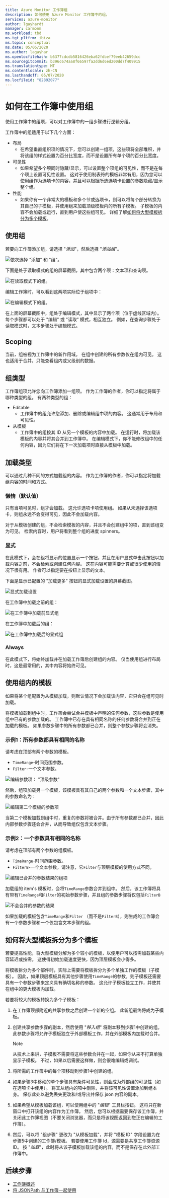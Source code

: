 ```yaml
---
title: Azure Monitor 工作簿组
description: 如何使用 Azure Monitor 工作簿中的组。
services: azure-monitor
author: lgayhardt
manager: carmonm
ms.workload: tbd
ms.tgt_pltfrm: ibiza
ms.topic: conceptual
ms.date: 05/06/2020
ms.author: lagayhar
ms.openlocfilehash: b6377cdcdb5816426eba62fdbef79eeb42659dcc
ms.sourcegitcommit: b396c674aa8f66597fa2dd6d6ed200dd7f409915
ms.translationtype: MT
ms.contentlocale: zh-CN
ms.lasthandoff: 05/07/2020
ms.locfileid: "82892077"
---
```

# <a name="how-to-use-groups-in-workbooks"></a>如何在工作簿中使用组

使用工作簿中的组项，可以对工作簿中的一组步骤进行逻辑分组。

工作簿中的组适用于以下几个方面：

- 布局
  - 在希望垂直组织项的情况下，您可以创建一组项，这些项将全部堆积，并将该组的样式设置为百分比宽度，而不是设置所有单个项的百分比宽度。
- 可见性
  - 如果希望多个项同时隐藏/显示，可以设置整个项组的可见性，而不是在每个项上设置可见性设置。 这对于使用制表符的模板非常有用，因为您可以使用组作为选项卡的内容，并且可以根据所选选项卡设置的参数隐藏/显示整个组。
- 性能
  - 如果你有一个非常大的模板和多个节或选项卡，则可以将每个部分转换为其自己的子模板，并使用组来加载顶级模板内的所有子模板。 子模板的内容不会加载或运行，直到用户使这些组可见。 详细了解[如何将大型模板拆分为多个模板](#how-to-split-a-large-template-into-many-templates)。

## <a name="using-groups"></a>使用组

若要向工作簿添加组，请选择 "*添加*"，然后选择 "*添加组*"。

![依次选择 "添加" 和 "组"。](./media/workbooks-groups/add-group.png)

下面是处于读取模式的组的屏幕截图，其中包含两个项：文本项和查询项。  

![在读取模式下的组。](./media/workbooks-groups/groups-view.png)

编辑工作簿时，可以看到这两项实际位于组项中：

![在编辑模式下的组。 ](./media/workbooks-groups/groups-edit.png)

在上面的屏幕截图中，组处于编辑模式，其中显示了两个项（位于虚线区域内）。 每个步骤都可以处于 "编辑" 或 "读取" 模式，相互独立。 例如，在查询步骤处于读取模式时，文本步骤处于编辑模式。

## <a name="scoping"></a>Scoping

当前，组被视为工作簿中的新作用域。 在组中创建的所有参数仅在组内可见。 这也适用于合并，只能查看组内或父级别的数据。

## <a name="group-types"></a>组类型

工作簿组项允许您向工作簿添加一组项。 作为工作簿的作者，你可以指定将属于哪种类型的组。 有两种类型的组：

- Editable
  - 工作簿中的组允许您添加、删除或编辑组中项的内容。 这通常用于布局和可见性。
- 从模板
  - 工作簿中的组按其 ID 从另一个模板的内容中加载。 在运行时，将加载该模板的内容并将其合并到工作簿中。 在编辑模式下，你不能修改组中的任何内容，因为它们将在下一次加载项时直接从模板中加载。  

## <a name="load-types"></a>加载类型

可以通过几种不同的方式加载组的内容。 作为工作簿的作者，你可以指定将加载组内容的时间和方式。

### <a name="lazy-the-default"></a>懒惰（默认值）

只有当项可见时，组才会加载。 这允许选项卡项使用组。 如果从未选择该选项卡，则组永远不会变得可见，因此不会加载内容。

对于从模板创建的组，不会检索模板的内容，并且不会创建组中的项，直到该组变为可见。 检索内容时，用户将看到整个组的进度 spinners。

### <a name="explicit"></a>显式

在此模式下，会在组将显示的位置显示一个按钮，并且在用户显式单击此按钮以加载内容之前，不会检索或创建任何内容。 这在内容可能需要计算或很少使用的情况下很有用。 作者可以指定要在按钮上显示的文本。

下面是显示已配置的 "加载更多" 按钮的显式加载设置的屏幕截图。

![显式加载设置](./media/workbooks-groups/groups-explicitly-loaded.png)

在工作簿中加载之前的组：

![在工作簿中加载前显式组](./media/workbooks-groups/groups-explicitly-loaded-before.png)

在工作簿中加载后的组：

![在工作簿中加载后的显式组](./media/workbooks-groups/groups-explicitly-loaded-after.png)

### <a name="always"></a>Always

在此模式下，将始终加载并在加载工作簿后创建组的内容。 仅当使用组进行布局时，这是最常用的，其中内容将始终可见。

## <a name="using-templates-inside-a-group"></a>使用组内的模板

如果将某个组配置为从模板加载，则默认情况下会加载该内容，它只会在组可见时加载。

将模板加载到组中时，工作簿会尝试合并模板中声明的任何参数，这些参数是使用组中已有的参数加载的。 工作簿中已存在具有相同名称的任何参数将合并到正在加载的模板。 如果参数步骤中的所有参数都已合并，则整个参数步骤将会消失。

### <a name="example-1-all-parameters-have-identical-names"></a>示例1：所有参数都具有相同的名称

请考虑在顶部有两个参数的模板。

- `TimeRange`-时间范围参数。
- `Filter`-一个文本参数。

![编辑参数项： "顶级参数"](./media/workbooks-groups/groups-top-level-params.png)

然后，组项加载另一个模板，该模板具有其自己的两个参数和一个文本步骤，其中的参数命名为：

![编辑第二个模板的参数项](./media/workbooks-groups/groups-merged-away.png)

当第二个模板加载到组中时，重复的参数将被合并。由于所有参数都已合并，因此内部参数步骤还会合并，从而导致组仅包含文本步骤。

### <a name="example-2-one-parameter-has-an-identical-name"></a>示例2：一个参数具有相同的名称

请考虑在顶部有两个参数的组模板。

- `TimeRange`-时间范围参数。
- `FilterB`-一个文本参数，请注意，它`Filter`与顶层模板的使用方式不同。

![编辑已合并的参数结果的组项](./media/workbooks-groups/groups-wont-merge-away.png)

加载组的 item's 模板时，会将`TimeRange`参数合并到组中。 然后，该工作簿将具有带有`TimeRange`和`Filter`的初始参数步骤，并且组的参数步骤将仅包括`FilterB`

![不会合并的参数的结果](./media/workbooks-groups/groups-wont-merge-away-result.png)

如果加载的模板包含`TimeRange`和`Filter` （而不是`FilterB`），则生成的工作簿会有一个参数步骤和一个仅包含文本步骤的组。

## <a name="how-to-split-a-large-template-into-many-templates"></a>如何将大型模板拆分为多个模板

若要提高性能，将大型模板分解为多个较小的模板，以便用户可以按需加载某些内容延迟或按需。 这使得初始加载速度更快，因为顶层模板会小得多。

将模板拆分为多个部件时，实际上需要将模板拆分为多个单独工作的模板（子模板）。 因此，如果顶层模板具有其他步骤使用`TimeRange`的参数，则子模板还需要具有一个参数步骤来定义具有确切名称的参数。 这允许子模板独立工作，并使其在组中的更大模板内加载。

若要将较大的模板转换为多个子模板：

1.  在工作簿顶部附近的共享参数之后创建一个新的空组。 此新组最终将成为子模板。
2. 创建共享参数步骤的副本，然后使用 "*移入组*" 将副本移到步骤1中创建的组。 此参数步骤将允许子模板独立于外部模板工作，并在外部模板内加载时合并。
    > [!NOTE]
    > 从技术上来讲，子模板不需要将这些参数合并在一起，如果你从来不打算单独显示子模板。 不过，如果以后需要这样做，则会很难编辑或调试。

3. 将所需的工作簿中的每个项移动到步骤1中创建的组。
4. 如果步骤3中移动的单个步骤具有条件可见性，则会成为外部组的可见性（如在选项卡中使用）。 将其从组内的项中删除，并将该可见性设置添加到组本身。 保存此处以避免丢失更改和/或导出并保存 json 内容的副本。
5. 如果希望从模板加载该组，可以使用组中的 "*编辑*" 工具栏按钮。 这将只在新窗口中打开该组的内容作为工作簿。 然后，您可以根据需要保存该工作簿，并关闭此工作簿视图（不要关闭浏览器，而只是将该视图返回到您正在编辑的工作簿）。
6. 然后，可以将 "组步骤" 更改为 "从模板加载"，并将 "模板 ID" 字段设置为在步骤5中创建的工作簿/模板。 若要使用工作簿 Id，源需要是共享工作簿资源 ID。 按 "*加载*"，此时将从该子模板加载该组的内容，而不是保存在此外部工作簿中。

## <a name="next-steps"></a>后续步骤
- [工作簿概述](workbooks-overview.md)
- [将 JSONPath 与工作簿一起使用](workbooks-jsonpath.md)